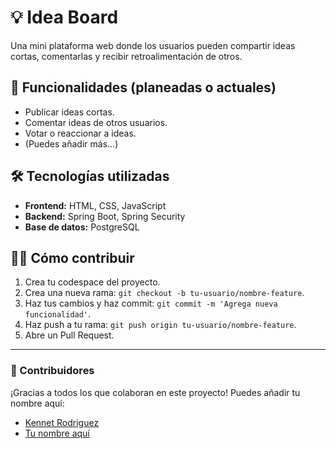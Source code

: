 # 💡 Idea Board
Una mini plataforma web donde los usuarios pueden compartir ideas cortas, comentarlas y recibir retroalimentación de otros.

## 🚀 Funcionalidades (planeadas o actuales)
- Publicar ideas cortas.
- Comentar ideas de otros usuarios.
- Votar o reaccionar a ideas.
- (Puedes añadir más...)

## 🛠️ Tecnologías utilizadas
- **Frontend:** HTML, CSS, JavaScript
- **Backend:** Spring Boot, Spring Security
- **Base de datos:** PostgreSQL

## 👩‍💻 Cómo contribuir
1. Crea tu codespace del proyecto.
2. Crea una nueva rama: `git checkout -b tu-usuario/nombre-feature`.
3. Haz tus cambios y haz commit: `git commit -m 'Agrega nueva funcionalidad'`.
4. Haz push a tu rama: `git push origin tu-usuario/nombre-feature`.
5. Abre un Pull Request.

---

### 👥 Contribuidores
¡Gracias a todos los que colaboran en este proyecto! Puedes añadir tu nombre aquí:
- [Kennet Rodriguez](https://github.com/Kennetrl)
- [Tu nombre aquí](https://github.com/tuUsuario)

